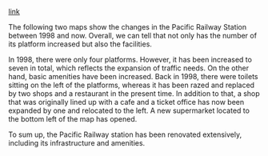 [link](https://www.ielts-writing.info/EXAM/academic_writing_samples_task_1/1205/)

The following two maps show the changes in the Pacific Railway Station between 1998 and now. Overall, we can tell that not only has the number of its platform increased but also the facilities.

In 1998, there were only four platforms. However, it has been increased to seven in total, which reflects the expansion of traffic needs. On the other hand, basic amenities have been increased. Back in 1998, there were toilets sitting on the left of the platforms, whereas it has been razed and replaced by two shops and a restaurant in the present time. In addition to that, a shop that was originally lined up with a cafe and a ticket office has now been expanded by one and relocated to the left. A new supermarket located to the bottom left of the map has opened.

To sum up, the Pacific Railway station has been renovated extensively, including its infrastructure and amenities.
